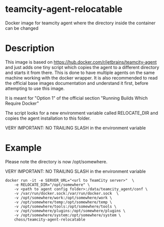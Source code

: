 # teamcity-agent-relocatable

Docker image for teamcity agent where the directory inside the container can be changed

# Description

This image is based on https://hub.docker.com/r/jetbrains/teamcity-agent and just adds one tiny script which copies the agent to a different directory and starts it from there. This is done to have multiple agents on the same machine working with the docker wrapper.
It is also recommended to read the official base images documentation and understand it first, before attempting to use this image. 

It is meant for "Option 1" of the official section "Running Builds Which Require Docker"

The script looks for a new environment variable called RELOCATE_DIR and copies the agent installation to this folder. 

VERY IMPORTANT: NO TRAILING SLASH in the environment variable


# Example

Please note the directory is now /opt/somewhere. 

VERY IMPORTANT: NO TRAILING SLASH in the environment variable

```
docker run -it -e SERVER_URL="<url to TeamCity server>"  \
    -e RELOCATE_DIR="/opt/somewhere" \ 
    -v <path to agent config folder>:/data/teamcity_agent/conf \
    -v /var/run/docker.sock:/var/run/docker.sock  \
    -v /opt/somewhere/work:/opt/somewhere/work \
    -v /opt/somewhere/temp:/opt/somewhere/temp \
    -v /opt/somewhere/tools:/opt/somewhere/tools \
    -v /opt/somewhere/plugins:/opt/somewhere/plugins \
    -v /opt/somewhere/system:/opt/somewhere/system \
    choss/teamcity-agent-relocatable 
```
